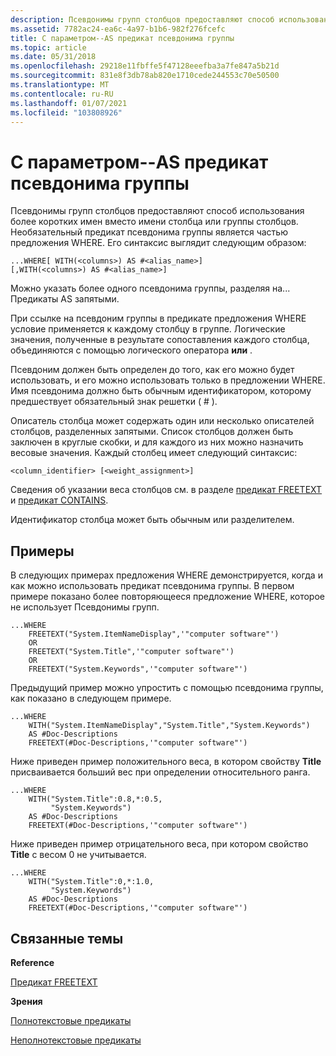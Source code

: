 ```yaml
---
description: Псевдонимы групп столбцов предоставляют способ использования более коротких имен вместо имени столбца или группы столбцов. Необязательный предикат псевдонима группы является частью предложения WHERE.
ms.assetid: 7782ac24-ea6c-4a97-b1b6-982f276fcefc
title: С параметром--AS предикат псевдонима группы
ms.topic: article
ms.date: 05/31/2018
ms.openlocfilehash: 29218e11fbffe5f47128eeefba3a7fe847a5b21d
ms.sourcegitcommit: 831e8f3db78ab820e1710cede244553c70e50500
ms.translationtype: MT
ms.contentlocale: ru-RU
ms.lasthandoff: 01/07/2021
ms.locfileid: "103808926"
---
```

# <a name="with----as-group-alias-predicate"></a>С параметром--AS предикат псевдонима группы

Псевдонимы групп столбцов предоставляют способ использования более коротких имен вместо имени столбца или группы столбцов. Необязательный предикат псевдонима группы является частью предложения WHERE. Его синтаксис выглядит следующим образом:


```
...WHERE[ WITH(<columns>) AS #<alias_name>]
[,WITH(<columns>) AS #<alias_name>]
```



Можно указать более одного псевдонима группы, разделяя на... Предикаты AS запятыми.

При ссылке на псевдоним группы в предикате предложения WHERE условие применяется к каждому столбцу в группе. Логические значения, полученные в результате сопоставления каждого столбца, объединяются с помощью логического оператора **или** .

Псевдоним должен быть определен до того, как его можно будет использовать, и его можно использовать только в предложении WHERE. Имя псевдонима должно быть обычным идентификатором, которому предшествует обязательный знак решетки ( \# ).

Описатель столбца может содержать один или несколько описателей столбцов, разделенных запятыми. Список столбцов должен быть заключен в круглые скобки, и для каждого из них можно назначить весовые значения. Каждый столбец имеет следующий синтаксис:


```
<column_identifier> [<weight_assignment>]
```



Сведения об указании веса столбцов см. в разделе [предикат FREETEXT](-search-sql-freetext.md) и [предикат CONTAINS](-search-sql-contains.md).

Идентификатор столбца может быть обычным или разделителем.

## <a name="examples"></a>Примеры

В следующих примерах предложения WHERE демонстрируется, когда и как можно использовать предикат псевдонима группы. В первом примере показано более повторяющееся предложение WHERE, которое не использует Псевдонимы групп.


```
...WHERE
    FREETEXT("System.ItemNameDisplay",'"computer software"')
    OR
    FREETEXT("System.Title",'"computer software"')
    OR 
    FREETEXT("System.Keywords",'"computer software"')
```



Предыдущий пример можно упростить с помощью псевдонима группы, как показано в следующем примере.


```
...WHERE
    WITH("System.ItemNameDisplay","System.Title","System.Keywords")
    AS #Doc-Descriptions
    FREETEXT(#Doc-Descriptions,'"computer software"')
```



Ниже приведен пример положительного веса, в котором свойству **Title** присваивается больший вес при определении относительного ранга.


```
...WHERE
    WITH("System.Title":0.8,*:0.5,
         "System.Keywords")
    AS #Doc-Descriptions
    FREETEXT(#Doc-Descriptions,'"computer software"')
```



Ниже приведен пример отрицательного веса, при котором свойство **Title** с весом 0 не учитывается.


```
...WHERE
    WITH("System.Title":0,*:1.0,
         "System.Keywords")
    AS #Doc-Descriptions
    FREETEXT(#Doc-Descriptions,'"computer software"')
```



## <a name="related-topics"></a>Связанные темы

<dl> <dt>

**Reference**
</dt> <dt>

[Предикат FREETEXT](-search-sql-freetext.md)
</dt> <dt>

**Зрения**
</dt> <dt>

[Полнотекстовые предикаты](-search-sql-fulltextpredicates.md)
</dt> <dt>

[Неполнотекстовые предикаты](-search-sql-nonfulltextpredicates.md)
</dt> </dl>

 

 



